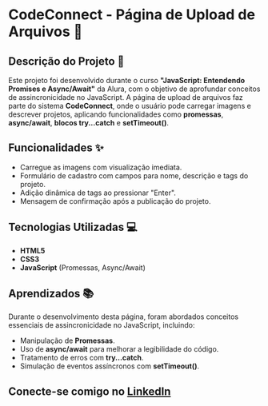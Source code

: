 # CodeConnect - Página de Upload de Arquivos 📂

## Descrição do Projeto 📄

Este projeto foi desenvolvido durante o curso **"JavaScript: Entendendo Promises e Async/Await"** da Alura, com o objetivo de aprofundar conceitos de assincronicidade no JavaScript. A página de upload de arquivos faz parte do sistema **CodeConnect**, onde o usuário pode carregar imagens e descrever projetos, aplicando funcionalidades como **promessas**, **async/await**, **blocos try...catch** e **setTimeout()**.

## Funcionalidades ✨

- Carregue as imagens com visualização imediata.
- Formulário de cadastro com campos para nome, descrição e tags do projeto.
- Adição dinâmica de tags ao pressionar "Enter".
- Mensagem de confirmação após a publicação do projeto.

## Tecnologias Utilizadas 💻

- **HTML5**
- **CSS3**
- **JavaScript** (Promessas, Async/Await)

## Aprendizados 📚

Durante o desenvolvimento desta página, foram abordados conceitos essenciais de assincronicidade no JavaScript, incluindo:

- Manipulação de **Promessas**. 
- Uso de **async/await** para melhorar a legibilidade do código.
- Tratamento de erros com **try...catch**.
- Simulação de eventos assíncronos com **setTimeout()**.

## Conecte-se comigo no [LinkedIn](https://www.linkedin.com/in/%C3%A1gatha-ferreira-de-siqueira-6993912b2/)
